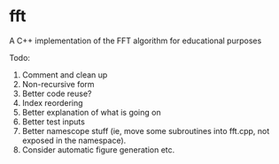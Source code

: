fft
===

A C++ implementation of the FFT algorithm for educational purposes

Todo:
1) Comment and clean up
2) Non-recursive form
3) Better code reuse?
4) Index reordering
5) Better explanation of what is going on
6) Better test inputs
7) Better namescope stuff (ie, move some subroutines into fft.cpp, not exposed in the namespace).
8) Consider automatic figure generation etc.
